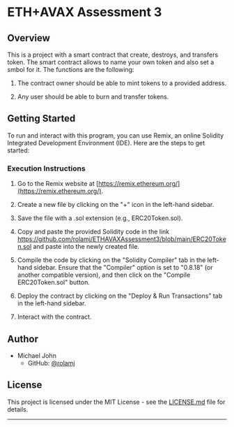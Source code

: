 # ETH+AVAX Assessment 3

## Overview

This is a project with a smart contract that create, destroys, and transfers token. The smart contract allows to name your own token and also set a smbol for it. The functions are the following:

1. The contract owner should be able to mint tokens to a provided address.

2. Any user should be able to burn and transfer tokens.

## Getting Started

To run and interact with this program, you can use Remix, an online Solidity Integrated Development Environment (IDE). Here are the steps to get started:

### Execution Instructions

1. Go to the Remix website at [https://remix.ethereum.org/](https://remix.ethereum.org/).

2. Create a new file by clicking on the "+" icon in the left-hand sidebar.

3. Save the file with a .sol extension (e.g., ERC20Token.sol).

4. Copy and paste the provided Solidity code in the link https://github.com/rolamj/ETHAVAXAssessment3/blob/main/ERC20Token.sol and paste into the newly created file.

5. Compile the code by clicking on the "Solidity Compiler" tab in the left-hand sidebar. Ensure that the "Compiler" option is set to "0.8.18" (or another compatible version), and then click on the "Compile ERC20Token.sol" button.

6. Deploy the contract by clicking on the "Deploy & Run Transactions" tab in the left-hand sidebar.

7. Interact with the contract.

## Author

- Michael John
  - GitHub: [@rolamj](https://github.com/rolamj)

## License

This project is licensed under the MIT License - see the [LICENSE.md](LICENSE.md) file for details.

---
